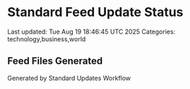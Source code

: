 # Standard Feed Update Status
Last updated: Tue Aug 19 18:46:45 UTC 2025
Categories: technology,business,world

## Feed Files Generated

Generated by Standard Updates Workflow
